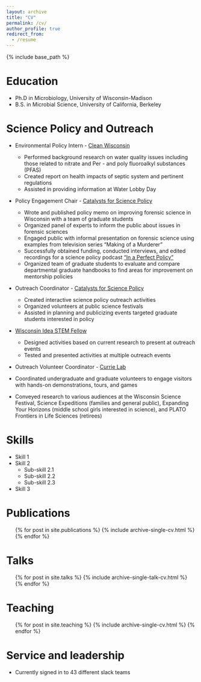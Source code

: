 ```yaml
---
layout: archive
title: "CV"
permalink: /cv/
author_profile: true
redirect_from:
  - /resume
---
```


{% include base_path %}

Education
======
* Ph.D in Microbiology, University of Wisconsin-Madison
* B.S. in Microbial Science, University of California, Berkeley

Science Policy and Outreach
======
* Environmental Policy Intern - [Clean Wisconsin](https://www.cleanwisconsin.org/)
  * Performed background research on water quality issues including those related to nitrate and Per - and poly fluoroalkyl substances (PFAS)
  * Created report on health impacts of septic system and pertinent regulations
  * Assisted in providing information at Water Lobby Day


* Policy Engagement Chair - [Catalysts for Science Policy](https://casp.wisc.edu/)
  * Wrote and published policy memo on improving forensic science in Wisconsin with a team of graduate students
  * Organized panel of experts to inform the public about issues in forensic sciences
  * Engaged public with informal presentation on forensic science using examples from television series “Making of a Murderer”
  * Successfully obtained funding, conducted interviews, and edited recordings for a science policy podcast [“In a Perfect Policy”](https://casp.wisc.edu/podcast/)
  * Organized team of graduate students to evaluate and compare departmental graduate handbooks to find areas for improvement on mentorship policies
  
* Outreach Coordinator - [Catalysts for Science Policy](https://casp.wisc.edu/)                                                                  
  * Created interactive science policy outreach activities 
  * Organized volunteers at public science festivals    
  * Assisted in planning and publicizing events targeted graduate students interested in policy

* [Wisconsin Idea STEM Fellow](https://broaderimpacts.wisc.edu/wisconsin-idea-stem-fellows-home-mockup/)                                  
  * Designed activities based on current research to present at outreach events
  * Tested and presented activities at multiple outreach events

* Outreach Volunteer Coordinator - [Currie Lab](https://currielab.wisc.edu/index.php)                          
 * Coordinated undergraduate and graduate volunteers to engage visitors with hands-on demonstrations, tours, and games 
 * Conveyed research to various audiences at the Wisconsin Science Festival, Science Expeditions (families and general public), Expanding Your Horizons (middle school girls    interested in science), and PLATO Frontiers in Life Sciences (retirees) 


  
Skills
======
* Skill 1
* Skill 2
  * Sub-skill 2.1
  * Sub-skill 2.2
  * Sub-skill 2.3
* Skill 3

Publications
======
  <ul>{% for post in site.publications %}
    {% include archive-single-cv.html %}
  {% endfor %}</ul>
  
Talks
======
  <ul>{% for post in site.talks %}
    {% include archive-single-talk-cv.html %}
  {% endfor %}</ul>
  
Teaching
======
  <ul>{% for post in site.teaching %}
    {% include archive-single-cv.html %}
  {% endfor %}</ul>
  
Service and leadership
======
* Currently signed in to 43 different slack teams
